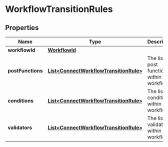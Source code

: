 # WorkflowTransitionRules

## Properties
Name | Type | Description | Notes
------------ | ------------- | ------------- | -------------
**workflowId** | [**WorkflowId**](WorkflowId.md) |  | 
**postFunctions** | [**List&lt;ConnectWorkflowTransitionRule&gt;**](ConnectWorkflowTransitionRule.md) | The list of post functions within the workflow. | 
**conditions** | [**List&lt;ConnectWorkflowTransitionRule&gt;**](ConnectWorkflowTransitionRule.md) | The list of conditions within the workflow. | 
**validators** | [**List&lt;ConnectWorkflowTransitionRule&gt;**](ConnectWorkflowTransitionRule.md) | The list of validators within the workflow. | 
